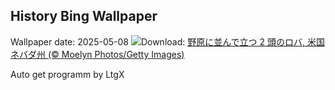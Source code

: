 ## History Bing Wallpaper
Wallpaper date: 2025-05-08
![](https://www.bing.com/th?id=OHR.RhyoliteDonkeys_JA-JP9115996276_UHD.jpg&w=1000)Download: [野原に並んで立つ 2 頭のロバ, 米国 ネバダ州 (© Moelyn Photos/Getty Images)](https://www.bing.com/th?id=OHR.RhyoliteDonkeys_JA-JP9115996276_UHD.jpg)

Auto get programm by LtgX
